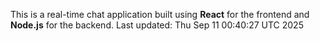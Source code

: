 This is a real-time chat application built using **React** for the frontend and **Node.js** for the backend.
Last updated: Thu Sep 11 00:40:27 UTC 2025
